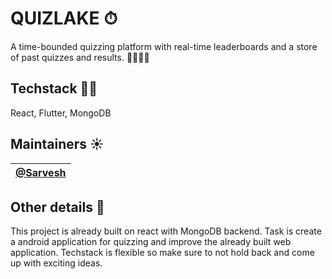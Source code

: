 # QUIZLAKE ⏱

A time-bounded quizzing platform with real-time leaderboards and a store of past quizzes and results. 🧑‍🏫🧑‍🎓

## Techstack 👩‍💻
React, Flutter, MongoDB

## Maintainers ☀️
|[@Sarvesh](https://github.com/Sarvesh2459)|
|-----------|

## Other details 📑
This project is already built on react with MongoDB backend. Task is create a android application for quizzing and improve the already built web application. Techstack is flexible so make sure to not hold back and come up with exciting ideas. 


